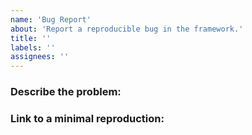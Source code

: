 ```yaml
---
name: 'Bug Report'
about: 'Report a reproducible bug in the framework.'
title: ''
labels: ''
assignees: ''
---
```


### Describe the problem:

<!--

  Explain the behavior you're seeing that you think is a bug, and explain how you
  think things should behave instead.

-->

### Link to a minimal reproduction:

<!--

  Please provide a link to a GitHub repository that reliably reproduces the issue
  with the least amount of extraneous code possible.

-->
